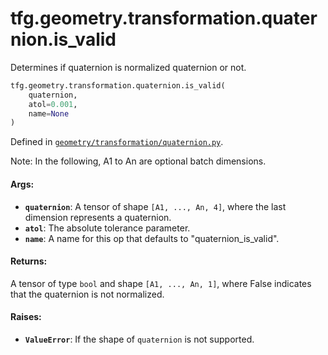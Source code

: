 <div itemscope itemtype="http://developers.google.com/ReferenceObject">
<meta itemprop="name" content="tfg.geometry.transformation.quaternion.is_valid" />
<meta itemprop="path" content="Stable" />
</div>

# tfg.geometry.transformation.quaternion.is_valid

Determines if quaternion is normalized quaternion or not.

``` python
tfg.geometry.transformation.quaternion.is_valid(
    quaternion,
    atol=0.001,
    name=None
)
```



Defined in [`geometry/transformation/quaternion.py`](https://cs.corp.google.com/#piper///depot/google3/third_party/py/tensorflow_graphics/geometry/transformation/quaternion.py).

<!-- Placeholder for "Used in" -->

Note:
  In the following, A1 to An are optional batch dimensions.

#### Args:

* <b>`quaternion`</b>:  A tensor of shape `[A1, ..., An, 4]`, where the last dimension
    represents a quaternion.
* <b>`atol`</b>: The absolute tolerance parameter.
* <b>`name`</b>: A name for this op that defaults to "quaternion_is_valid".


#### Returns:

A tensor of type `bool` and shape `[A1, ..., An, 1]`, where False indicates
that the quaternion is not normalized.


#### Raises:

* <b>`ValueError`</b>: If the shape of `quaternion` is not supported.